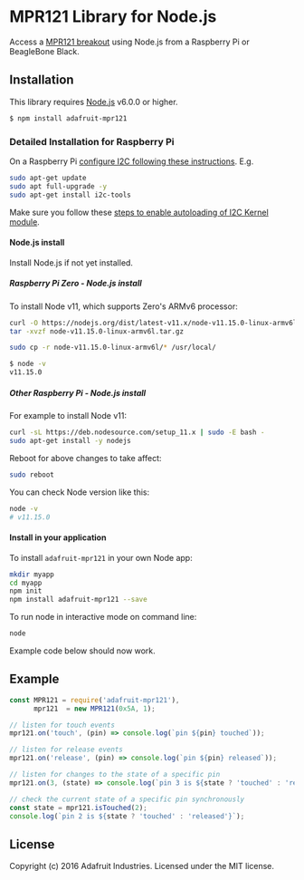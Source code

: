 # MPR121 Library for Node.js

Access a [MPR121 breakout](https://www.adafruit.com/product/2024) using Node.js from a Raspberry Pi or BeagleBone Black.

## Installation

This library requires [Node.js](https://nodejs.org/) v6.0.0 or higher.

```sh
$ npm install adafruit-mpr121
```

### Detailed Installation for Raspberry Pi

On a Raspberry Pi [configure I2C following these instructions](https://learn.adafruit.com/adafruits-raspberry-pi-lesson-4-gpio-setup/configuring-i2c). E.g.

```sh
sudo apt-get update
sudo apt full-upgrade -y
sudo apt-get install i2c-tools
```

Make sure you follow these [steps to enable autoloading of I2C Kernel module](https://learn.adafruit.com/adafruits-raspberry-pi-lesson-4-gpio-setup/configuring-i2c#installing-kernel-support-with-raspi-config-5-4).

#### Node.js install

Install Node.js if not yet installed.

##### Raspberry Pi Zero - Node.js install

To install Node v11, which supports Zero's ARMv6 processor:

```sh
curl -O https://nodejs.org/dist/latest-v11.x/node-v11.15.0-linux-armv6l.tar.gz
tar -xvzf node-v11.15.0-linux-armv6l.tar.gz

sudo cp -r node-v11.15.0-linux-armv6l/* /usr/local/

$ node -v
v11.15.0
```

##### Other Raspberry Pi - Node.js install

For example to install Node v11:

```sh
curl -sL https://deb.nodesource.com/setup_11.x | sudo -E bash -
sudo apt-get install -y nodejs
```

Reboot for above changes to take affect:

```sh
sudo reboot
```

You can check Node version like this:

```sh
node -v
# v11.15.0
```

#### Install in your application

To install `adafruit-mpr121` in your own Node app:

```sh
mkdir myapp
cd myapp
npm init
npm install adafruit-mpr121 --save
```

To run node in interactive mode on command line:

```sh
node
```

Example code below should now work.

## Example

```js
const MPR121 = require('adafruit-mpr121'),
      mpr121  = new MPR121(0x5A, 1);

// listen for touch events
mpr121.on('touch', (pin) => console.log(`pin ${pin} touched`));

// listen for release events
mpr121.on('release', (pin) => console.log(`pin ${pin} released`));

// listen for changes to the state of a specific pin
mpr121.on(3, (state) => console.log(`pin 3 is ${state ? 'touched' : 'released'}`));

// check the current state of a specific pin synchronously
const state = mpr121.isTouched(2);
console.log(`pin 2 is ${state ? 'touched' : 'released'}`);
```

## License

Copyright (c) 2016 Adafruit Industries. Licensed under the MIT license.
